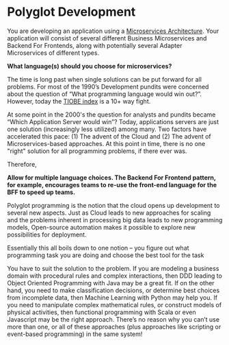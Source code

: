 Polyglot Development
===

You are developing an application using a [Microservices Architecture](Microservices-Architecture.md).  Your application will consist of several different Business Microservices and Backend For Frontends, along with potentially several Adapter Microservices of different types.

**What language(s) should you choose for microservices?**

The time is long past when single solutions can be put forward for all problems. For most of the 1990’s Development pundits were concerned about the question of “What programming language would win out?”.  However, today the [TIOBE index](https://www.tiobe.com/tiobe-index/) is a 10+ way fight.

At some point in the 2000's the question for analysts and pundits became “Which Application Server would win”?  Today, applications servers are just one solution (increasingly less utilized) among many.  Two factors have accelerated this pace: (1) The advent of the Cloud and (2) The advent of Microservices-based approaches.  At this point in time, there is no one "right" solution for all programming problems, if there ever was.

Therefore,

**Allow for multiple language choices. The Backend For Frontend pattern, for example, encourages teams to re-use the front-end language for the BFF to speed up teams.**

Polyglot programming is the notion that the cloud opens up development to several new aspects.  Just as Cloud leads to new approaches for scaling and the problems inherent in processing big data leads to new programming models, Open-source automation makes it possible to explore new  possibilities for deployment.

Essentially this all boils  down to one notion – you figure out what programming task you are doing and choose the best tool for the task

You have to suit the solution to the problem.  If you are modeling a business domain with procedural rules and complex interactions, then DDD leading to Object Oriented Programming with Java may be a great fit. If on the other hand, you need to make classification decisions, or determine best choices from incomplete data, then Machine Learning with Python may help you. If you need to manipulate complex mathematical rules, or construct models of physical activities, then functional programming with Scala or even Javascript may be the right approach. There’s no reason why you can’t use more than one, or all of these approaches (plus approaches like scripting or event-based programming) in the same system!


